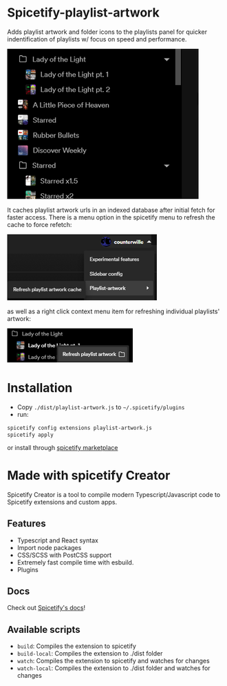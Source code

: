 # Spicetify-playlist-artwork

Adds playlist artwork and folder icons to the playlists panel for quicker indentification of playlists w/ focus on speed and performance.

![](screenshot.png)

It caches playlist artwork urls in an indexed database after initial fetch for faster access. There is a menu option in the spicetify menu to refresh the cache to force refetch:

![](refresh-cache.png)

as well as a right click context menu item for refreshing individual playlists' artwork:

![](refresh-playlist-artwork.png)

# Installation

- Copy `./dist/playlist-artwork.js` to `~/.spicetify/plugins`
- run:

```
spicetify config extensions playlist-artwork.js
spicetify apply
```

or install through [spicetify marketplace](https://github.com/CharlieS1103/spicetify-marketplace)

# Made with spicetify Creator

Spicetify Creator is a tool to compile modern Typescript/Javascript code to Spicetify extensions and custom apps.

## Features

- Typescript and React syntax
- Import node packages
- CSS/SCSS with PostCSS support
- Extremely fast compile time with esbuild.
- Plugins

## Docs

Check out [Spicetify's docs](https://spicetify.app/docs/development/spicetify-creator/the-basics)!

## Available scripts

- `build`: Compiles the extension to spicetify
- `build-local`: Compiles the extension to ./dist folder
- `watch`: Compiles the extension to spicetify and watches for changes
- `watch-local`: Compiles the extension to ./dist folder and watches for changes
